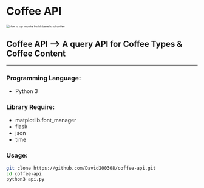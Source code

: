 # Coffee API

<img src="https://media-cldnry.s-nbcnews.com/image/upload/t_nbcnews-fp-1024-512,f_auto,q_auto:best/newscms/2019_33/2203981/171026-better-coffee-boost-se-329p.jpg" alt="How to tap into the health benefits of coffee" style="zoom:50%;" />

## Coffee API --> A query API for Coffee Types & Coffee Content

---

### Programming Language:

- Python 3

### Library Require:
- matplotlib.font_manager
- flask
- json
- time

### Usage:
```bash
git clone https://github.com/David200308/coffee-api.git
cd coffee-api
python3 api.py
```


